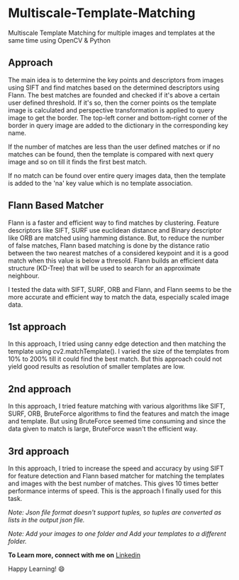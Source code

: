 # Multiscale-Template-Matching
Multiscale Template Matching for multiple images and templates at the same time using OpenCV &amp; Python


## Approach

The main idea is to determine the key points and descriptors from images using SIFT and find matches based on the determined descriptors using Flann. The best matches are founded and checked if it's above a certain user defined threshold. If it's so, then the corner points os the template image is calculated and perspective transformation is applied to query image to get the border. The top-left corner and bottom-right corner of the border in query image are added to the dictionary in the corresponding key name.

If the number of matches are less than the user defined matches or if no matches can be found, then the template is compared with next query image and so on till it finds the first best match.

If no match can be found over entire query images data, then the template is added to the 'na' key value which is no template association.

## Flann Based Matcher

Flann is a faster and efficient way to find matches by clustering. Feature descriptors like SIFT, SURF use euclidean distance and Binary descriptor like ORB are matched using hamming distance. But, to reduce the number of false matches, Flann based matching is done by the distance ratio between the two nearest matches of a considered keypoint  and it is a good match when this value is below a thresold. Flann builds an efficient data structure (KD-Tree) that will be used to search for an approximate neighbour.

I tested the data with SIFT, SURF, ORB and Flann, and Flann seems to be the more accurate and efficient way to match the data, especially scaled image data.

## 1st approach

In this approach, I tried using canny edge detection and then matching the template using cv2.matchTemplate(). I varied the size of the templates from 10% to 200% till it could find the best match. But this approach could not yield good results as resolution of smaller templates are low.

## 2nd approach

In this approach, I tried feature matching with various algorithms like SIFT, SURF, ORB, BruteForce algorithms to find the features and match the image and template. But using BruteForce seemed  time consuming and since the data given to match is large, BruteForce wasn't the efficient way.

## 3rd approach

In this approach, I tried to increase the speed and accuracy by using SIFT for feature detection and Flann based matcher for matching the templates and images with the best number of matches. This gives 10 times better performance interms of speed. This is the approach I finally used for this task.

*Note: Json file format doesn't support tuples, so tuples are converted as lists in the output json file.*

*Note: Add your images to one folder and Add your templates to a different folder.*



**To Learn more, connect with me on** [Linkedin](https://www.linkedin.com/in/logeswaran-sivakumar-466129165 "Linkedin account")

Happy Learning! 😄
